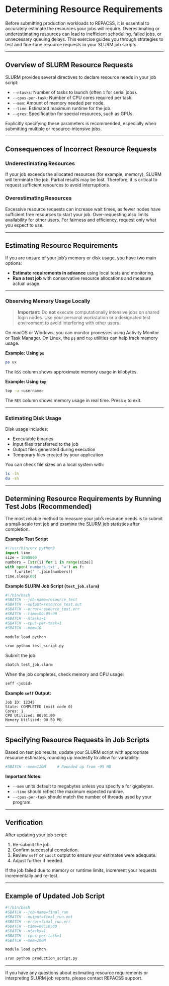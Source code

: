# Determining Resource Requirements


Before submitting production workloads to REPACSS, it is essential to accurately estimate the resources your jobs will require. Overestimating or underestimating resources can lead to inefficient scheduling, failed jobs, or unnecessary queuing delays. This exercise guides you through strategies to test and fine-tune resource requests in your SLURM job scripts.

---

## Overview of SLURM Resource Requests

SLURM provides several directives to declare resource needs in your job script:

- `--ntasks`: Number of tasks to launch (often `1` for serial jobs).
- `--cpus-per-task`: Number of CPU cores required per task.
- `--mem`: Amount of memory needed per node.
- `--time`: Estimated maximum runtime for the job.
- `--gres`: Specification for special resources, such as GPUs.

Explicitly specifying these parameters is recommended, especially when submitting multiple or resource-intensive jobs.

---

## Consequences of Incorrect Resource Requests

### Underestimating Resources

If your job exceeds the allocated resources (for example, memory), SLURM will terminate the job. Partial results may be lost. Therefore, it is critical to request sufficient resources to avoid interruptions.

### Overestimating Resources

Excessive resource requests can increase wait times, as fewer nodes have sufficient free resources to start your job. Over-requesting also limits availability for other users. For fairness and efficiency, request only what you expect to use.

---

## Estimating Resource Requirements

If you are unsure of your job’s memory or disk usage, you have two main options:

- **Estimate requirements in advance** using local tests and monitoring.
- **Run a test job** with conservative resource allocations and measure actual usage.

---

### Observing Memory Usage Locally

> **Important:** Do **not** execute computationally intensive jobs on shared login nodes. Use your personal workstation or a designated test environment to avoid interfering with other users.

On macOS or Windows, you can monitor processes using Activity Monitor or Task Manager. On Linux, the `ps` and `top` utilities can help track memory usage.

**Example: Using `ps`**

```bash
ps ux
```

The `RSS` column shows approximate memory usage in kilobytes.

**Example: Using `top`**

```bash
top -u <username>
```

The `RES` column shows memory usage in real time. Press `q` to exit.

---

### Estimating Disk Usage

Disk usage includes:

- Executable binaries
- Input files transferred to the job
- Output files generated during execution
- Temporary files created by your application

You can check file sizes on a local system with:

```bash
ls -lh
du -sh
```

---

## Determining Resource Requirements by Running Test Jobs (Recommended)

The most reliable method to measure your job’s resource needs is to submit a small-scale test job and examine the SLURM job statistics after completion.

**Example Test Script**

```python
#!/usr/bin/env python3
import time
size = 1000000
numbers = [str(i) for i in range(size)]
with open('numbers.txt', 'w') as f:
    f.write(' '.join(numbers))
time.sleep(60)
```

**Example SLURM Job Script (`test_job.slurm`)**

```bash
#!/bin/bash
#SBATCH --job-name=resource_test
#SBATCH --output=resource_test.out
#SBATCH --error=resource_test.err
#SBATCH --time=00:05:00
#SBATCH --ntasks=1
#SBATCH --cpus-per-task=1
#SBATCH --mem=1G

module load python

srun python test_script.py
```

Submit the job:

```bash
sbatch test_job.slurm
```

When the job completes, check memory and CPU usage:

```bash
seff <jobid>
```

**Example `seff` Output:**

```
Job ID: 12345
State: COMPLETED (exit code 0)
Cores: 1
CPU Utilized: 00:01:00
Memory Utilized: 98.50 MB
```

---

## Specifying Resource Requests in Job Scripts

Based on test job results, update your SLURM script with appropriate resource estimates, rounding up modestly to allow for variability:

```bash
#SBATCH --mem=120M     # Rounded up from ~99 MB
```

**Important Notes:**

- `--mem` units default to megabytes unless you specify `G` for gigabytes.
- `--time` should reflect the maximum expected runtime.
- `--cpus-per-task` should match the number of threads used by your program.

---

## Verification

After updating your job script:

1. Re-submit the job.
2. Confirm successful completion.
3. Review `seff` or `sacct` output to ensure your estimates were adequate.
4. Adjust further if needed.

If the job failed due to memory or runtime limits, increment your requests incrementally and re-test.

---

## Example of Updated Job Script

```bash
#!/bin/bash
#SBATCH --job-name=final_run
#SBATCH --output=final_run.out
#SBATCH --error=final_run.err
#SBATCH --time=00:10:00
#SBATCH --ntasks=1
#SBATCH --cpus-per-task=1
#SBATCH --mem=200M

module load python

srun python production_script.py
```

---

If you have any questions about estimating resource requirements or interpreting SLURM job reports, please contact REPACSS support.
